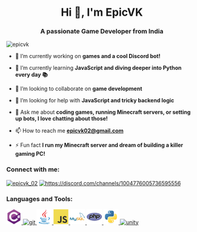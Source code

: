 <h1 align="center">Hi 👋, I'm EpicVK</h1>
<h3 align="center">A passionate Game Developer from India</h3>

<p align="left"> <img src="https://komarev.com/ghpvc/?username=epicvk&label=Profile%20views&color=0e75b6&style=flat" alt="epicvk" /> </p>

- 🔭 I’m currently working on **games and a cool Discord bot!**

- 🌱 I’m currently learning **JavaScript and diving deeper into Python every day 📚**

- 👯 I’m looking to collaborate on **game development**

- 🤝 I’m looking for help with **JavaScript and tricky backend logic**

- 💬 Ask me about **coding games, running Minecraft servers, or setting up bots, I love chatting about those!**

- 📫 How to reach me **epicvk02@gmail.com**

- ⚡ Fun fact **I run my Minecraft server and dream of building a killer gaming PC!**

<h3 align="left">Connect with me:</h3>
<p align="left">
<a href="https://twitter.com/epicvk_02" target="blank"><img align="center" src="https://raw.githubusercontent.com/rahuldkjain/github-profile-readme-generator/master/src/images/icons/Social/twitter.svg" alt="epicvk_02" height="30" width="40" /></a>
<a href="https://discord.gg/https://discord.com/channels/1004776005736595556" target="blank"><img align="center" src="https://raw.githubusercontent.com/rahuldkjain/github-profile-readme-generator/master/src/images/icons/Social/discord.svg" alt="https://discord.com/channels/1004776005736595556" height="30" width="40" /></a>
</p>

<h3 align="left">Languages and Tools:</h3>
<p align="left"> <a href="https://www.w3schools.com/cs/" target="_blank" rel="noreferrer"> <img src="https://raw.githubusercontent.com/devicons/devicon/master/icons/csharp/csharp-original.svg" alt="csharp" width="40" height="40"/> </a> <a href="https://git-scm.com/" target="_blank" rel="noreferrer"> <img src="https://www.vectorlogo.zone/logos/git-scm/git-scm-icon.svg" alt="git" width="40" height="40"/> </a> <a href="https://www.java.com" target="_blank" rel="noreferrer"> <img src="https://raw.githubusercontent.com/devicons/devicon/master/icons/java/java-original.svg" alt="java" width="40" height="40"/> </a> <a href="https://developer.mozilla.org/en-US/docs/Web/JavaScript" target="_blank" rel="noreferrer"> <img src="https://raw.githubusercontent.com/devicons/devicon/master/icons/javascript/javascript-original.svg" alt="javascript" width="40" height="40"/> </a> <a href="https://www.mysql.com/" target="_blank" rel="noreferrer"> <img src="https://raw.githubusercontent.com/devicons/devicon/master/icons/mysql/mysql-original-wordmark.svg" alt="mysql" width="40" height="40"/> </a> <a href="https://www.php.net" target="_blank" rel="noreferrer"> <img src="https://raw.githubusercontent.com/devicons/devicon/master/icons/php/php-original.svg" alt="php" width="40" height="40"/> </a> <a href="https://www.python.org" target="_blank" rel="noreferrer"> <img src="https://raw.githubusercontent.com/devicons/devicon/master/icons/python/python-original.svg" alt="python" width="40" height="40"/> </a> <a href="https://unity.com/" target="_blank" rel="noreferrer"> <img src="https://www.vectorlogo.zone/logos/unity3d/unity3d-icon.svg" alt="unity" width="40" height="40"/> </a> </p>
